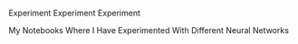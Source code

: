 Experiment Experiment Experiment

My Notebooks Where I Have Experimented With Different Neural Networks
